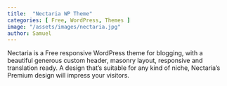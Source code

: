```yaml
---
title:  "Nectaria WP Theme"
categories: [ Free, WordPress, Themes ]
image: "/assets/images/nectaria.jpg"
author: Samuel
---
```

Nectaria is a Free responsive WordPress theme for blogging, with a beautiful generous custom header, masonry layout, responsive and translation ready. A design that’s suitable for any kind of niche, Nectaria’s Premium design will impress your visitors.
